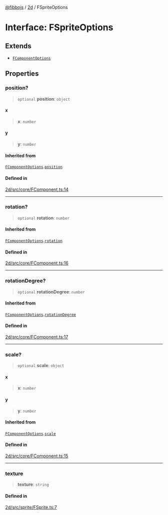 [@fibbojs](/api/index) / [2d](/api/2d) / FSpriteOptions

# Interface: FSpriteOptions

## Extends

- [`FComponentOptions`](FComponentOptions.md)

## Properties

### position?

> `optional` **position**: `object`

#### x

> **x**: `number`

#### y

> **y**: `number`

#### Inherited from

[`FComponentOptions`](FComponentOptions.md).[`position`](FComponentOptions.md#position)

#### Defined in

[2d/src/core/FComponent.ts:14](https://github.com/fibbojs/fibbo/blob/e3aaabaf7a5c47833ea6611fca008a9ca7b66ba5/packages/2d/src/core/FComponent.ts#L14)

***

### rotation?

> `optional` **rotation**: `number`

#### Inherited from

[`FComponentOptions`](FComponentOptions.md).[`rotation`](FComponentOptions.md#rotation)

#### Defined in

[2d/src/core/FComponent.ts:16](https://github.com/fibbojs/fibbo/blob/e3aaabaf7a5c47833ea6611fca008a9ca7b66ba5/packages/2d/src/core/FComponent.ts#L16)

***

### rotationDegree?

> `optional` **rotationDegree**: `number`

#### Inherited from

[`FComponentOptions`](FComponentOptions.md).[`rotationDegree`](FComponentOptions.md#rotationdegree)

#### Defined in

[2d/src/core/FComponent.ts:17](https://github.com/fibbojs/fibbo/blob/e3aaabaf7a5c47833ea6611fca008a9ca7b66ba5/packages/2d/src/core/FComponent.ts#L17)

***

### scale?

> `optional` **scale**: `object`

#### x

> **x**: `number`

#### y

> **y**: `number`

#### Inherited from

[`FComponentOptions`](FComponentOptions.md).[`scale`](FComponentOptions.md#scale)

#### Defined in

[2d/src/core/FComponent.ts:15](https://github.com/fibbojs/fibbo/blob/e3aaabaf7a5c47833ea6611fca008a9ca7b66ba5/packages/2d/src/core/FComponent.ts#L15)

***

### texture

> **texture**: `string`

#### Defined in

[2d/src/sprite/FSprite.ts:7](https://github.com/fibbojs/fibbo/blob/e3aaabaf7a5c47833ea6611fca008a9ca7b66ba5/packages/2d/src/sprite/FSprite.ts#L7)
